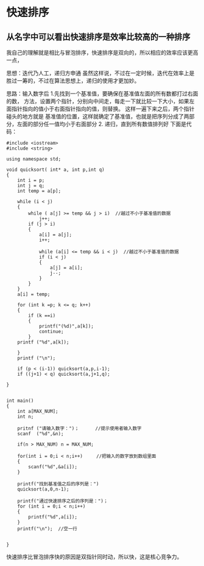# 快速排序
## 从名字中可以看出快速排序是效率比较高的一种排序
我自己的理解就是相比与冒泡排序，快速排序是双向的，所以相应的效率应该更高一点，

思想：迭代乃人工，递归方申通 虽然这样说，不过在一定时候，迭代在效率上是胜过一筹的，不过在算法思想上，递归的使用才更加妙。
     
思路：输入数字后 1.先找到一个基准值，要确保在基准值左面的所有数都打过右面的数，
                  方法，设置两个指针，分别向中间走，每走一下就比较一下大小，如果左面指针指向的值小于右面指针指向的值，则替换。
                  这样一遍下来之后，两个指针碰头的地方就是 基准值的位置，这样就确定了基准值，也就是把序列分成了两部分，左面的部分任一值均小于右面部分
                 2. 递归，直到所有数值排列好
下面是代码：
```
#include <iostream>
#include <string>

using namespace std;

void quicksort( int* a, int p,int q)
{
    int i = p;
    int j = q;
    int temp = a[p];
    
    while (i < j) 
    {
        while ( a[j] >= temp && j > i)  //越过不小于基准值的数据
            j++;
        if (j > i)
        {
            a[i] = a[j];
            i++;
            
            while (a[i] <= temp && i < j)  //越过不小于基准值的数据
            if (i < j)
            {
                a[j] = a[i];
                j--;
            }
        }
    }
    a[i] = temp;
    
    for (int k =p; k <= q; k++)
    {
        if (k ==i)
        {
            printf("(%d)",a[k]);
            continue;
        }
    printf ("%d",a[k]);
    
    }
    printf ("\n");
    
    if (p < (i-1)) quicksort(a,p,i-1);
    if ((j+1) < q) quicksort(a,j+1,q);
    
}


int main()
{
    int a[MAX_NUM];
    int n;
    
    pritnf ("请输入数字：")；      //提示使用者输入数字
    scanf  ("%d",&n);
    
    if(n > MAX_NUM) n = MAX_NUM;
    
    for(int i = 0;i < n;i++)     //把输入的数字放到数组里面
    {
        scanf("%d",&a[i]);
    }
    
    printf("找到基准值之后的序列是：")
    quicksort(a,0,n-1);
    
    printf("通过快速排序之后的序列是：")；
    for (int i = 0;i < n;i++)
    {
        printf("%d",a[i]);
    }
    printf("\n");  //空一行
    

}
```

快速排序比冒泡排序快的原因是双指针同时动，所以快，这是核心竞争力。